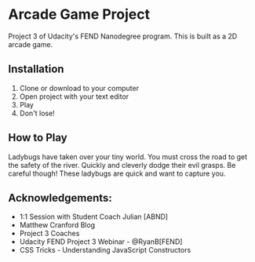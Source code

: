 Arcade Game Project
===============================
Project 3 of Udacity's FEND Nanodegree program. This is built as a 2D arcade game.

## Installation
1. Clone or download to your computer
2. Open project with your text editor
3. Play
4. Don't lose!

## How to Play
Ladybugs have taken over your tiny world. You must cross the road to get the safety of the river.
Quickly and cleverly dodge their evil grasps. Be careful though!
These ladybugs are quick and want to capture you.

## Acknowledgements:
* 1:1 Session with Student Coach Julian [ABND]
* Matthew Cranford Blog
* Project 3 Coaches
* Udacity FEND Project 3 Webinar - @RyanB[FEND]
* CSS Tricks - Understanding JavaScript Constructors
